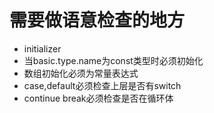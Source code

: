 # 需要做语意检查的地方
-   initializer
-   当basic.type.name为const类型时必须初始化
-   数组初始化必须为常量表达式
-   case,default必须检查上层是否有switch
-   continue break必须检查是否在循环体
